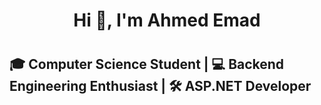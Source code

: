# <h1 align="center"> Hi 👋, I'm Ahmed Emad </h1>
# <h2> 🎓 Computer Science Student | 💻 Backend Engineering Enthusiast | 🛠️ ASP.NET Developer </h2>
